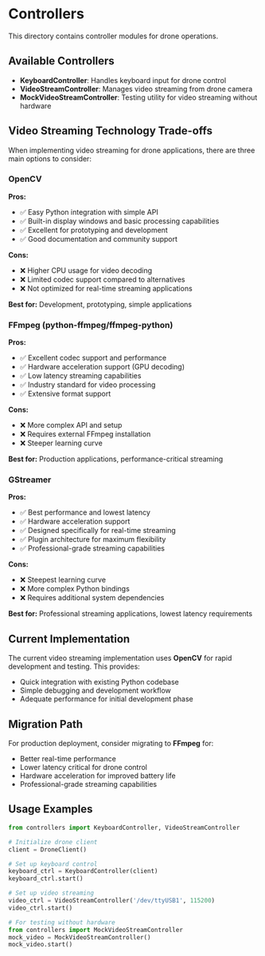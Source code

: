 # Controllers

This directory contains controller modules for drone operations.

## Available Controllers

- **KeyboardController**: Handles keyboard input for drone control
- **VideoStreamController**: Manages video streaming from drone camera
- **MockVideoStreamController**: Testing utility for video streaming without hardware

## Video Streaming Technology Trade-offs

When implementing video streaming for drone applications, there are three main options to consider:

### OpenCV
**Pros:**
- ✅ Easy Python integration with simple API
- ✅ Built-in display windows and basic processing capabilities
- ✅ Excellent for prototyping and development
- ✅ Good documentation and community support

**Cons:**
- ❌ Higher CPU usage for video decoding
- ❌ Limited codec support compared to alternatives
- ❌ Not optimized for real-time streaming applications

**Best for:** Development, prototyping, simple applications

### FFmpeg (python-ffmpeg/ffmpeg-python)
**Pros:**
- ✅ Excellent codec support and performance
- ✅ Hardware acceleration support (GPU decoding)
- ✅ Low latency streaming capabilities
- ✅ Industry standard for video processing
- ✅ Extensive format support

**Cons:**
- ❌ More complex API and setup
- ❌ Requires external FFmpeg installation
- ❌ Steeper learning curve

**Best for:** Production applications, performance-critical streaming

### GStreamer
**Pros:**
- ✅ Best performance and lowest latency
- ✅ Hardware acceleration support
- ✅ Designed specifically for real-time streaming
- ✅ Plugin architecture for maximum flexibility
- ✅ Professional-grade streaming capabilities

**Cons:**
- ❌ Steepest learning curve
- ❌ More complex Python bindings
- ❌ Requires additional system dependencies

**Best for:** Professional streaming applications, lowest latency requirements

## Current Implementation

The current video streaming implementation uses **OpenCV** for rapid development and testing. This provides:

- Quick integration with existing Python codebase
- Simple debugging and development workflow
- Adequate performance for initial development phase

## Migration Path

For production deployment, consider migrating to **FFmpeg** for:
- Better real-time performance
- Lower latency critical for drone control
- Hardware acceleration for improved battery life
- Professional-grade streaming capabilities

## Usage Examples

```python
from controllers import KeyboardController, VideoStreamController

# Initialize drone client
client = DroneClient()

# Set up keyboard control
keyboard_ctrl = KeyboardController(client)
keyboard_ctrl.start()

# Set up video streaming
video_ctrl = VideoStreamController('/dev/ttyUSB1', 115200)
video_ctrl.start()

# For testing without hardware
from controllers import MockVideoStreamController
mock_video = MockVideoStreamController()
mock_video.start()
```